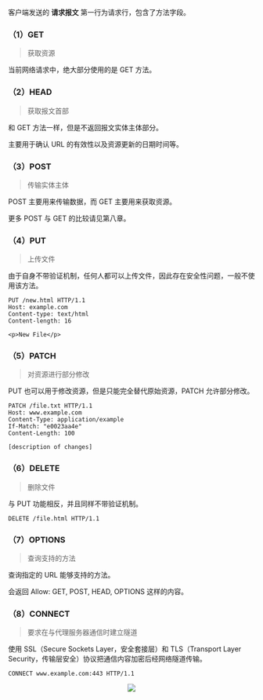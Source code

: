 客户端发送的 **请求报文** 第一行为请求行，包含了方法字段。

### （1）GET

> 获取资源

当前网络请求中，绝大部分使用的是 GET 方法。

### （2）HEAD

> 获取报文首部

和 GET 方法一样，但是不返回报文实体主体部分。

主要用于确认 URL 的有效性以及资源更新的日期时间等。

### （3）POST

> 传输实体主体

POST 主要用来传输数据，而 GET 主要用来获取资源。

更多 POST 与 GET 的比较请见第八章。

### （4）PUT

> 上传文件

由于自身不带验证机制，任何人都可以上传文件，因此存在安全性问题，一般不使用该方法。

```
PUT /new.html HTTP/1.1
Host: example.com
Content-type: text/html
Content-length: 16

<p>New File</p>
```

### （5）PATCH

> 对资源进行部分修改

PUT 也可以用于修改资源，但是只能完全替代原始资源，PATCH 允许部分修改。

```
PATCH /file.txt HTTP/1.1
Host: www.example.com
Content-Type: application/example
If-Match: "e0023aa4e"
Content-Length: 100

[description of changes]
```

### （6）DELETE

> 删除文件

与 PUT 功能相反，并且同样不带验证机制。

```
DELETE /file.html HTTP/1.1
```

### （7）OPTIONS

> 查询支持的方法

查询指定的 URL 能够支持的方法。

会返回 Allow: GET, POST, HEAD, OPTIONS 这样的内容。

### （8）CONNECT

> 要求在与代理服务器通信时建立隧道

使用 SSL（Secure Sockets Layer，安全套接层）和 TLS（Transport Layer Security，传输层安全）协议把通信内容加密后经网络隧道传输。

```
CONNECT www.example.com:443 HTTP/1.1
```


<div align="center"> <img src="pics/http_connect.jpg" width=""/> </div><br>
